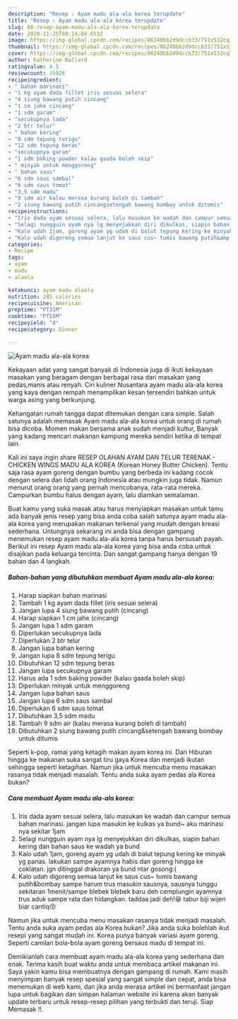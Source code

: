 ```yaml
---
description: "Resep : Ayam madu ala-ala korea terupdate"
title: "Resep : Ayam madu ala-ala korea terupdate"
slug: 88-resep-ayam-madu-ala-ala-korea-terupdate
date: 2020-11-25T08:14:04.653Z
image: https://img-global.cpcdn.com/recipes/86240bb2d9dccb33/751x532cq70/ayam-madu-ala-ala-korea-foto-resep-utama.jpg
thumbnail: https://img-global.cpcdn.com/recipes/86240bb2d9dccb33/751x532cq70/ayam-madu-ala-ala-korea-foto-resep-utama.jpg
cover: https://img-global.cpcdn.com/recipes/86240bb2d9dccb33/751x532cq70/ayam-madu-ala-ala-korea-foto-resep-utama.jpg
author: Katherine Ballard
ratingvalue: 4.5
reviewcount: 15926
recipeingredient:
- " bahan marinasi"
- "1 kg ayam dada fillet iris sesuai selera"
- "4 siung bawang putih cincang"
- "1 cm jahe cincang"
- "1 sdm garam"
- "secukupnya lada"
- "2 btr telur"
- " bahan kering"
- "8 sdm tepung terigu"
- "12 sdm tepung beras"
- "secukupnya garam"
- "1 sdm baking powder kalau gaada boleh skip"
- " minyak untuk menggoreng"
- " bahan saus"
- "6 sdm saus sambal"
- "6 sdm saus tomat"
- "3,5 sdm madu"
- "9 sdm air kalau merasa kurang boleh di tambah"
- "2 siung bawang putih cincangsetengah bawang bombay untuk ditumis"
recipeinstructions:
- "Iris dada ayam sesuai selera, lalu masukan ke wadah dan campur semua bahan marinasi. jangan lupa masukin ke kulkas ya bund~ aku marinasi nya sekitar 1jam"
- "Selagi nungguin ayam nya lg menyejukkan diri dikulkas, siapin bahan kering dan bahan saus ke wadah ya bund"
- "Kalo udah 1jam, goreng ayam yg udah di balut tepung kering ke minyak yg panas. lakukan sampe ayamnya habis dan goreng hingga ke coklatan. jgn ditinggal drakoran ya bund ntar gosong:("
- "Kalo udah digoreng semua lanjut ke saus cus~ tumis bawang putih&amp;bombay sampe harum trus masukin sausnya, sausnya tunggu sekitaran 1menit/sampe blebek blebek baru deh cemplungin ayamnya trus aduk sampe rata dan hidangkan. taddaa jadi deh!😆 tabur biji wijen biar cantiq😚"
categories:
- Recipe
tags:
- ayam
- madu
- alaala

katakunci: ayam madu alaala 
nutrition: 285 calories
recipecuisine: American
preptime: "PT31M"
cooktime: "PT55M"
recipeyield: "4"
recipecategory: Dinner

---
```



![Ayam madu ala-ala korea](https://img-global.cpcdn.com/recipes/86240bb2d9dccb33/751x532cq70/ayam-madu-ala-ala-korea-foto-resep-utama.jpg)

Kekayaan adat yang sangat banyak di Indonesia juga di ikuti kekayaan masakan yang beragam dengan berbagai rasa dari masakan yang pedas,manis atau renyah. Ciri kuliner Nusantara ayam madu ala-ala korea yang kaya dengan rempah menampilkan kesan tersendiri bahkan untuk warga asing yang berkunjung.


Kehangatan rumah tangga dapat ditemukan dengan cara simple. Salah satunya adalah memasak Ayam madu ala-ala korea untuk orang di rumah bisa dicoba. Momen makan bersama anak sudah menjadi kultur, Banyak yang kadang mencari makanan kampung mereka sendiri ketika di tempat lain.

Kali ini saya ingin share RESEP OLAHAN AYAM DAN TELUR TERENAK - CHICKEN WINGS MADU ALA KOREA (Korean Honey Butter Chicken). Tentu saja rasa ayam goreng dengan bumbu yang berbeda ini kadang cocok dengan selera dan lidah orang Indonesia atau mungkin juga tidak. Namun menurut orang orang yang pernah mencobanya, rata-rata mereka. Campurkan bumbu halus dengan ayam, lalu diamkan semalaman.

Buat kamu yang suka masak atau harus menyiapkan masakan untuk tamu ada banyak jenis resep yang bisa anda coba salah satunya ayam madu ala-ala korea yang merupakan makanan terkenal yang mudah dengan kreasi sederhana. Untungnya sekarang ini anda bisa dengan gampang menemukan resep ayam madu ala-ala korea tanpa harus bersusah payah.
Berikut ini resep Ayam madu ala-ala korea yang bisa anda coba untuk disajikan pada keluarga tercinta. Dan sangat gampang hanya dengan 19 bahan dan 4 langkah.


<!--inarticleads1-->

##### Bahan-bahan yang dibutuhkan membuat Ayam madu ala-ala korea:

1. Harap siapkan  bahan marinasi
1. Tambah 1 kg ayam dada fillet (iris sesuai selera)
1. Jangan lupa 4 siung bawang putih (cincang)
1. Harap siapkan 1 cm jahe (cincang)
1. Jangan lupa 1 sdm garam
1. Diperlukan secukupnya lada
1. Diperlukan 2 btr telur
1. Jangan lupa  bahan kering
1. Jangan lupa 8 sdm tepung terigu
1. Dibutuhkan 12 sdm tepung beras
1. Jangan lupa secukupnya garam
1. Harus ada 1 sdm baking powder (kalau gaada boleh skip)
1. Diperlukan  minyak untuk menggoreng
1. Jangan lupa  bahan saus
1. Jangan lupa 6 sdm saus sambal
1. Diperlukan 6 sdm saus tomat
1. Dibutuhkan 3,5 sdm madu
1. Tambah 9 sdm air (kalau merasa kurang boleh di tambah)
1. Dibutuhkan 2 siung bawang putih cincang&amp;setengah bawang bombay untuk ditumis


Seperti k-pop, ramai yang ketagih makan ayam korea ini. Dari Hiburan hingga ke makanan suka sangat tiru gaya Korea dan menjadi ikutan sehingga seperti ketagihan. Namun jika untuk mencuba menu masakan rasanya tidak menjadi masalah. Tentu anda suka ayam pedas ala Korea bukan? 

<!--inarticleads2-->

##### Cara membuat  Ayam madu ala-ala korea:

1. Iris dada ayam sesuai selera, lalu masukan ke wadah dan campur semua bahan marinasi. jangan lupa masukin ke kulkas ya bund~ aku marinasi nya sekitar 1jam
1. Selagi nungguin ayam nya lg menyejukkan diri dikulkas, siapin bahan kering dan bahan saus ke wadah ya bund
1. Kalo udah 1jam, goreng ayam yg udah di balut tepung kering ke minyak yg panas. lakukan sampe ayamnya habis dan goreng hingga ke coklatan. jgn ditinggal drakoran ya bund ntar gosong:(
1. Kalo udah digoreng semua lanjut ke saus cus~ tumis bawang putih&amp;bombay sampe harum trus masukin sausnya, sausnya tunggu sekitaran 1menit/sampe blebek blebek baru deh cemplungin ayamnya trus aduk sampe rata dan hidangkan. taddaa jadi deh!😆 tabur biji wijen biar cantiq😚


Namun jika untuk mencuba menu masakan rasanya tidak menjadi masalah. Tentu anda suka ayam pedas ala Korea bukan? Jika anda suka bolehlah ikut resepi yang sangat mudah ini. Korea punya banyak variasi ayam goreng. Seperti camilan bola-bola ayam goreng bersaus madu di tempat ini. 

Demikianlah cara membuat ayam madu ala-ala korea yang sederhana dan enak. Terima kasih buat waktu anda untuk membaca artikel makanan ini. Saya yakin kamu bisa membuatnya dengan gampang di rumah. Kami masih menyimpan banyak resep spesial yang sangat simple dan cepat, anda bisa menemukan di web kami, dan jika anda merasa artikel ini bermanfaat jangan lupa untuk bagikan dan simpan halaman website ini karena akan banyak update terbaru untuk resep-resep pilihan yang terbukti dan teruji. Siap Memasak !!. 
